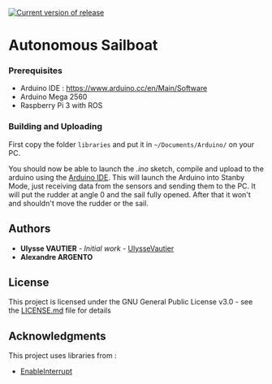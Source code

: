 [![Current version of release](https://img.shields.io/github/release/Plymouth-Sailboat/SailBoatArduinoInterface/all.svg)](https://github.com/Plymouth-Sailboat/SailBoatArduinoInterface/releases/latest)

# Autonomous Sailboat

### Prerequisites

- Arduino IDE : https://www.arduino.cc/en/Main/Software
- Arduino Mega 2560
- Raspberry Pi 3 with ROS

### Building and Uploading

First copy the folder `libraries` and put it in `~/Documents/Arduino/` on your PC.

You should now be able to launch the *.ino* sketch, compile and upload to the arduino using the [Arduino IDE](https://www.arduino.cc/en/Guide/ArduinoMega2560).
This will launch the Arduino into Stanby Mode, just receiving data from the sensors and sending them to the PC. It will put the rudder at angle 0 and the sail fully opened. After that it won't and shouldn't move the rudder or the sail.

## Authors

* **Ulysse VAUTIER** - *Initial work* - [UlysseVautier](https://ulyssevautier.github.io/)
* **Alexandre ARGENTO**

## License

This project is licensed under the GNU General Public License v3.0 - see the [LICENSE.md](LICENSE.md) file for details

## Acknowledgments
This project uses libraries from :
* [EnableInterrupt](https://github.com/GreyGnome/EnableInterrupt)
